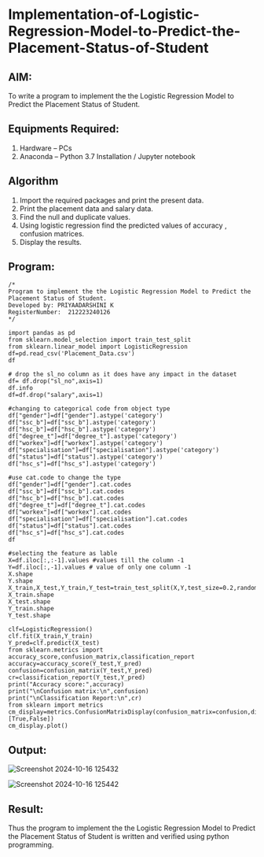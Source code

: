 # Implementation-of-Logistic-Regression-Model-to-Predict-the-Placement-Status-of-Student

## AIM:
To write a program to implement the the Logistic Regression Model to Predict the Placement Status of Student.

## Equipments Required:
1. Hardware – PCs
2. Anaconda – Python 3.7 Installation / Jupyter notebook

## Algorithm
1. Import the required packages and print the present data.
2. Print the placement data and salary data.
3. Find the null and duplicate values.
4. Using logistic regression find the predicted values of accuracy , confusion matrices.
5. Display the results.

## Program:
```
/*
Program to implement the the Logistic Regression Model to Predict the Placement Status of Student.
Developed by: PRIYAADARSHINI K
RegisterNumber:  212223240126
*/

import pandas as pd
from sklearn.model_selection import train_test_split
from sklearn.linear_model import LogisticRegression
df=pd.read_csv('Placement_Data.csv')
df

# drop the sl_no column as it does have any impact in the dataset
df= df.drop("sl_no",axis=1)
df.info
df=df.drop("salary",axis=1)

#changing to categorical code from object type
df["gender"]=df["gender"].astype('category')
df["ssc_b"]=df["ssc_b"].astype('category')
df["hsc_b"]=df["hsc_b"].astype('category')
df["degree_t"]=df["degree_t"].astype('category')
df["workex"]=df["workex"].astype('category')
df["specialisation"]=df["specialisation"].astype('category')
df["status"]=df["status"].astype('category')
df["hsc_s"]=df["hsc_s"].astype('category')

#use cat.code to change the type
df["gender"]=df["gender"].cat.codes
df["ssc_b"]=df["ssc_b"].cat.codes
df["hsc_b"]=df["hsc_b"].cat.codes
df["degree_t"]=df["degree_t"].cat.codes
df["workex"]=df["workex"].cat.codes
df["specialisation"]=df["specialisation"].cat.codes
df["status"]=df["status"].cat.codes
df["hsc_s"]=df["hsc_s"].cat.codes
df

#selecting the feature as lable 
X=df.iloc[:,:-1].values #values till the column -1
Y=df.iloc[:,-1].values # value of only one column -1
X.shape
Y.shape
X_train,X_test,Y_train,Y_test=train_test_split(X,Y,test_size=0.2,random_state=1)
X_train.shape
X_test.shape
Y_train.shape
Y_test.shape

clf=LogisticRegression()
clf.fit(X_train,Y_train)
Y_pred=clf.predict(X_test)
from sklearn.metrics import accuracy_score,confusion_matrix,classification_report
accuracy=accuracy_score(Y_test,Y_pred)
confusion=confusion_matrix(Y_test,Y_pred)
cr=classification_report(Y_test,Y_pred)
print("Accuracy score:",accuracy)
print("\nConfusion matrix:\n",confusion)
print("\nClassification Report:\n",cr)
from sklearn import metrics
cm_display=metrics.ConfusionMatrixDisplay(confusion_matrix=confusion,display_labels=[True,False])
cm_display.plot()
```
## Output:
![Screenshot 2024-10-16 125432](https://github.com/user-attachments/assets/91a2d63b-9b2a-47db-831e-866c1e714457)

![Screenshot 2024-10-16 125442](https://github.com/user-attachments/assets/b8f3b501-bc55-4247-b707-1a89607db234)


## Result:
Thus the program to implement the the Logistic Regression Model to Predict the Placement Status of Student is written and verified using python programming.

